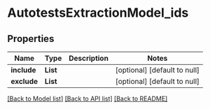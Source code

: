 # AutotestsExtractionModel_ids
## Properties

| Name | Type | Description | Notes |
|------------ | ------------- | ------------- | -------------|
| **include** | **List** |  | [optional] [default to null] |
| **exclude** | **List** |  | [optional] [default to null] |

[[Back to Model list]](../README.md#documentation-for-models) [[Back to API list]](../README.md#documentation-for-api-endpoints) [[Back to README]](../README.md)

